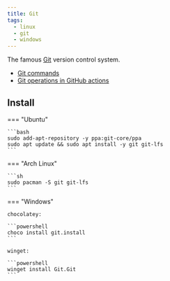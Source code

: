 ```yaml
---
title: Git
tags:
  - linux
  - git
  - windows
---
```


The famous [Git](https://git-scm.com/) version control system.

- [Git commands](../../../code/git/index.md)
- [Git operations in GitHub actions](../../../code/github-actions/git-ops-gha.md)

## Install

=== "Ubuntu"

    ```bash
    sudo add-apt-repository -y ppa:git-core/ppa
    sudo apt update && sudo apt install -y git git-lfs
    ```

=== "Arch Linux"

    ```sh
    sudo pacman -S git git-lfs
    ```

=== "Windows"

    chocolatey:

    ```powershell
    choco install git.install
    ```

    winget:

    ```powershell
    winget install Git.Git
    ```
